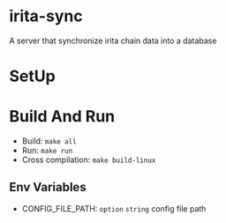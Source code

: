 # irita-sync
A server that synchronize irita chain data into a database

# SetUp

# Build And Run

- Build: `make all`
- Run: `make run`
- Cross compilation: `make build-linux`

## Env Variables

- CONFIG_FILE_PATH: `option` `string` config file path

